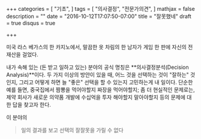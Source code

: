 +++
categories = [
  "기초",
]
tags = [
  "의사결정",
  "전문가의견",
]
mathjax = false
description = ""
date = "2016-10-12T17:07:50-07:00"
title = "잘못했네"
draft = true
disqus = true

+++

미국 라스 베가스의 한 카지노에서, 말끔한 옷 차림의 한 남자가 게임 한 판에 자신의
전 재산을 걸었다.

내가 속해 있는 (돈 받고 일하고 있는) 분야의 공식 명칭은 **의사결정분석(Decision
Analysis)**이다. 두 가지 이상의 방안이 있을 때, 어느 것을 선택하는 것이
"잘하는" 것인지, 그리고 어떻게 하면 늘 "좋은" 선택을 할 수 있는지 고민하는게
내 일이다.  단순한 예를 들면, 중국집에서 짬뽕을 먹어야할지 짜장을 먹어야할지;
좀 더 현실적인 문제로는, 제약 회사가 새로운 의약품 개발에 수십억을 투자
해야할지 말아야할지 등의 문제에 대한 답을 찾고자 한다.

이 분야의

> 일의 결과를 보고 선택의 잘잘못을 가릴 수 없다
